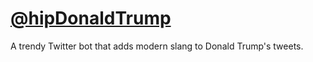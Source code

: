 # [@hipDonaldTrump](https://twitter.com/hipDonaldTrump)
A trendy Twitter bot that adds modern slang to Donald Trump's tweets.
